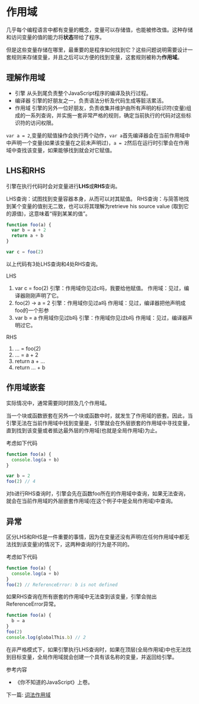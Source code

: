 # 作用域

几乎每个编程语言中都有变量的概念，变量可以存储值，也能被修改值。这种存储和访问变量的值的能力将**状态**带给了程序。

但是这些变量存储在哪里，最重要的是程序如何找到它？这些问题说明需要设计一套规则来存储变量，并且之后可以方便的找到变量，这套规则被称为**作用域**。

## 理解作用域

* 引擎
  从头到尾负责整个JavaScript程序的编译及执行过程。
* 编译器
  引擎的好朋友之一，负责语法分析及代码生成等脏活累活。
* 作用域
  引擎的另外一位好朋友，负责收集并维护由所有声明的标识符(变量)组成的一系列查询，并实施一套非常严格的规则，确定当前执行的代码对这些标识符的访问权限。

`var a = 2`,变量的赋值操作会执行两个动作，`var a`首先编译器会在当前作用域中中声明一个变量(如果该变量在之前未声明过)，`a = 2`然后在运行时引擎会在作用域中查找该变量，如果能够找到就会对它赋值。

## LHS和RHS

引擎在执行代码时会对变量进行**LHS**或**RHS**查询。

LHS查询：试图找到变量容器本身，从而可以对其赋值。
RHS查询：与简答地找到某个变量的值别无二致，也可以将其理解为retrieve his source value (取到它的源值)，这意味着“得到某某的值”。

```js
function foo(a) {
  var b = a + 2
  return a + b
}

var c = foo(2)
```

以上代码有3处LHS查询和4处RHS查询。

LHS

1. var c = foo(2)
  引擎：作用域你见过c吗，我要给他赋值。
  作用域：见过，编译器刚刚声明了它。
1. foo(2) -> a = 2
  引擎：作用域你见过a吗
  作用域：见过，编译器把他声明成foo的一个形参
1. var b = a 作用域你见过b吗
  引擎：作用域你见过b吗
  作用域：见过，编译器声明过它。

RHS

1. ... = foo(2)
2. ... = a + 2
3. return a + ...
4. return ... + b

## 作用域嵌套

实际情况中，通常需要同时顾及几个作用域。

当一个块或函数嵌套在另外一个块或函数中时，就发生了作用域的嵌套。因此，当引擎无法在当前作用域中找到变量是，引擎就会在外层嵌套的作用域中寻找变量，直到找到该变量或者抵达最外层的作用域(也就是全局作用域)为止。

考虑如下代码

```js
function foo(a) {
  console.log(a + b)
}

var b = 2
foo(2) // 4
```

对b进行RHS查询时，引擎会先在函数foo所在的作用域中查询，如果无法查询，就会在当前作用域的外层嵌套作用域(在这个例子中是全局作用域)中查询。

## 异常

区分LHS和RHS是一件重要的事情，因为在变量还没有声明(在任何作用域中都无法找到该变量)的情况下，这两种查询的行为是不同的。

考虑如下代码

```js
function foo(a) {
  console.log(a + b)
}
foo(2) // ReferenceError: b is not defined
```

如果RHS查询在所有嵌套的作用域中无法查到该变量，引擎会抛出ReferenceError异常。

```js
function foo(a) {
  b = a
}
foo(2)
console.log(globalThis.b) // 2
```

在非严格模式下，如果引擎执行LHS查询时，如果在顶层(全局作用域)中也无法找到目标变量，全局作用域就会创建一个具有该名称的变量，并返回给引擎。

参考内容

* 《你不知道的JavaScript》上卷。

下一篇: [词法作用域](./%E8%AF%8D%E6%B3%95%E4%BD%9C%E7%94%A8%E5%9F%9F.md)
